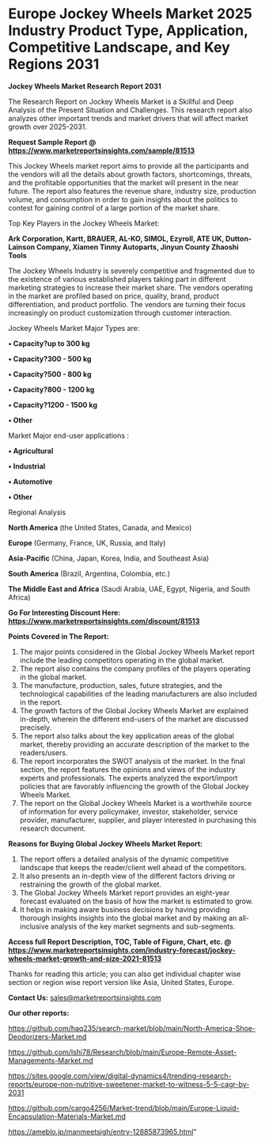 # Europe Jockey Wheels Market 2025 Industry Product Type, Application, Competitive Landscape, and Key Regions 2031

<strong>Jockey Wheels Market Research Report 2031</strong>

The Research Report on Jockey Wheels Market is a Skillful and Deep Analysis of the Present Situation and Challenges. This research report also analyzes other important trends and market drivers that will affect market growth over 2025-2031.

<strong>Request Sample Report @ <a href=https://www.marketreportsinsights.com/sample/81513>https://www.marketreportsinsights.com/sample/81513</a></strong>

This Jockey Wheels market report aims to provide all the participants and the vendors will all the details about growth factors, shortcomings, threats, and the profitable opportunities that the market will present in the near future. The report also features the revenue share, industry size, production volume, and consumption in order to gain insights about the politics to contest for gaining control of a large portion of the market share.

Top Key Players in the Jockey Wheels Market:

<strong>Ark Corporation, Kartt, BRAUER, AL-KO, SIMOL, Ezyroll, ATE UK, Dutton-Lainson Company, Xiamen Tinmy Autoparts, Jinyun County Zhaoshi Tools</strong>

The Jockey Wheels Industry is severely competitive and fragmented due to the existence of various established players taking part in different marketing strategies to increase their market share. The vendors operating in the market are profiled based on price, quality, brand, product differentiation, and product portfolio. The vendors are turning their focus increasingly on product customization through customer interaction.

Jockey Wheels Market Major Types are:

<strong>• Capacity?up to 300 kg

• Capacity?300 - 500 kg

• Capacity?500 - 800 kg

• Capacity?800 - 1200 kg

• Capacity?1200 - 1500 kg

• Other</strong>

Market Major end-user applications :

<strong>• Agricultural

• Industrial

• Automotive

• Other</strong>

Regional Analysis

</u><strong><b>North America</b></strong> (the United States, Canada, and Mexico)

<strong><b>Europe </b></strong>(Germany, France, UK, Russia, and Italy)

<strong><b>Asia-Pacific</b></strong> (China, Japan, Korea, India, and Southeast Asia)

<strong><b>South America</b></strong> (Brazil, Argentina, Colombia, etc.)

<strong><b>The Middle East and Africa</b></strong> (Saudi Arabia, UAE, Egypt, Nigeria, and South Africa)

<strong>Go For Interesting Discount Here: <a href=https://www.marketreportsinsights.com/discount/81513>https://www.marketreportsinsights.com/discount/81513</a></strong>

<strong>Points Covered in The Report:</strong>
<ol>
  <li>The major points considered in the Global Jockey Wheels Market report include the leading competitors operating in the global market.</li>
  <li>The report also contains the company profiles of the players operating in the global market.</li>
  <li>The manufacture, production, sales, future strategies, and the technological capabilities of the leading manufacturers are also included in the report.</li>
  <li>The growth factors of the Global Jockey Wheels Market are explained in-depth, wherein the different end-users of the market are discussed precisely.</li>
  <li>The report also talks about the key application areas of the global market, thereby providing an accurate description of the market to the readers/users.</li>
  <li>The report incorporates the SWOT analysis of the market. In the final section, the report features the opinions and views of the industry experts and professionals. The experts analyzed the export/import policies that are favorably influencing the growth of the Global Jockey Wheels Market.</li>
  <li>The report on the Global Jockey Wheels Market is a worthwhile source of information for every policymaker, investor, stakeholder, service provider, manufacturer, supplier, and player interested in purchasing this research document.</li>
</ol>
<strong>Reasons for Buying Global Jockey Wheels Market Report:</strong>

<ol>
  <li>The report offers a detailed analysis of the dynamic competitive landscape that keeps the reader/client well ahead of the competitors.</li>
  <li>It also presents an in-depth view of the different factors driving or restraining the growth of the global market.</li>
  <li>The Global Jockey Wheels Market report provides an eight-year forecast evaluated on the basis of how the market is estimated to grow.</li>
  <li>It helps in making aware business decisions by having providing thorough insights insights into the global market and by making an all-inclusive analysis of the key market segments and sub-segments.</li>
</ol>
<strong>Access full Report Description, TOC, Table of Figure, Chart, etc. @ <a href=https://www.marketreportsinsights.com/industry-forecast/jockey-wheels-market-growth-and-size-2021-81513>https://www.marketreportsinsights.com/industry-forecast/jockey-wheels-market-growth-and-size-2021-81513</a></strong>


Thanks for reading this article; you can also get individual chapter wise section or region wise report version like Asia, United States, Europe.

<strong>Contact Us:</strong>
sales@marketreportsinsights.com

<strong>Our other reports:</strong>

<a href=https://github.com/haq235/search-market/blob/main/North-America-Shoe-Deodorizers-Market.md>https://github.com/haq235/search-market/blob/main/North-America-Shoe-Deodorizers-Market.md</a>

<a href=https://github.com/Ishi78/Research/blob/main/Europe-Remote-Asset-Managements-Market.md>https://github.com/Ishi78/Research/blob/main/Europe-Remote-Asset-Managements-Market.md</a>

<a href=https://sites.google.com/view/digital-dynamics4/trending-research-reports/europe-non-nutritive-sweetener-market-to-witness-5-5-cagr-by-2031>https://sites.google.com/view/digital-dynamics4/trending-research-reports/europe-non-nutritive-sweetener-market-to-witness-5-5-cagr-by-2031</a>

<a href=https://github.com/cargo4256/Market-trend/blob/main/Europe-Liquid-Encapsulation-Materials-Market.md>https://github.com/cargo4256/Market-trend/blob/main/Europe-Liquid-Encapsulation-Materials-Market.md</a>

<a href=https://ameblo.jp/manmeetsigh/entry-12885873965.html>https://ameblo.jp/manmeetsigh/entry-12885873965.html</a>"
